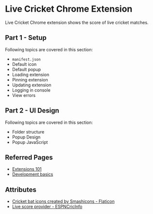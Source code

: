 # Live Cricket Chrome Extension

Live Cricket Chrome extension shows the score of live cricket matches.

## Part 1 - Setup

Following topics are covered in this section:
- `manifest.json`
- Default icon
- Default popup
- Loading extension
- Pinning extension
- Updating extension
- Logging in console
- View errors

## Part 2 - UI Design

Following topics are covered in this section:
- Folder structure
- Popup Design
- Popup JavaScript

## Referred Pages
- [Extensions 101](https://developer.chrome.com/docs/extensions/mv3/getstarted/extensions-101/)
- [Development basics](https://developer.chrome.com/docs/extensions/mv3/getstarted/development-basics/)

## Attributes
- [Cricket bat icons created by Smashicons - Flaticon](https://www.flaticon.com/free-icons/cricket-bat)
- [Live score provider - ESPNCricInfo](https://www.espncricinfo.com/)